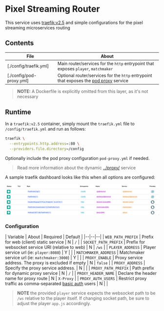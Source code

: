 # Pixel Streaming Router

This service uses [traefik:v2.5](https://doc.traefik.io) and simple configurations for the pixel streaming microservices routing

## Contents

| File | About |
|--|--|
| [./config/traefik.yml] | Main router/services for the `http` entrypoint that exposes `player`, `matchmaker` |
| [./config/pod-proxy.yml] | Optional router/services for the `http` entrypoint that exposes the [pod proxy](../proxy) service |

> **NOTE:** A Dockerfile is explicitly omitted from this layer, as it's not necessary
## Runtime

In a `traefik:v2.5` container, simply mount the `traefik.yml` file to `/config/traefik.yml` and run as follows:

```sh
traefik \
  --entrypoints.http.address=:80 \
  --providers.file.directory=/config
```

Optionally include the pod proxy configuration `pod-proxy.yml` if needed.

> Read more information about the dynamic [../proxy/](../proxy/) service

A sample traefik dashboard looks like this when all options are configured:

![traefik dashboard](./media/dashboard.png)

### Configuration

| Variable | About | Required | Default |
|--|--|--|
| `WEB_PATH_PREFIX` | Prefix for web (client) static service | N | `/` |
| `SOCKET_PATH_PREFIX` | Prefix for websocket service URI (relative to web) | N | `/ws` |
| `PLAYER_ADDRESS` | Player service url (ie: `player:8080`) | Y | |
| `MATCHMAKER_ADDRESS` | Matchmaker service url (ie: `matchmaker:3000`)  | Y | |
| `PROXY_ENABLE` | Proxy service address. The proxy is excluded if empty | N | `false` |
| `PROXY_ADDRESS` | Specify the proxy service address. | N | |
| `PROXY_PATH_PREFIX` | Path prefix for dynamic proxy service | N | `/` |
| `PROXY_HEADER_NAME` | Declare the header name for proxy route | N | `X-Proxy` |
| `PROXY_AUTH_USERS` | Restrict proxy traffic as comma-separated [basic auth](https://doc.traefik.io/traefik/middlewares/http/basicauth/) users | N |  |

> **NOTE** the provided `player` service expects the websocket path to be `/ws`
relative to the player itself. If changing socket path, be sure to adjust the
player `app.js` accordingly.
